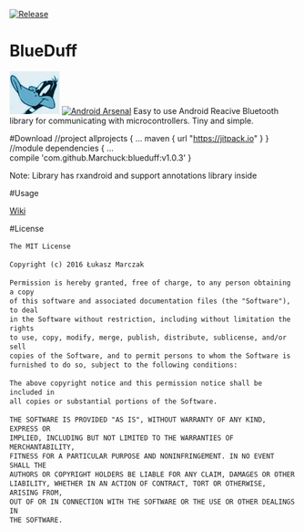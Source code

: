 [![Release](https://jitpack.io/v/Marchuck/BlueDuff.svg)](https://jitpack.io/#Marchuck/BlueDuff)
# BlueDuff
![alt tag](https://github.com/Marchuck/MagicStories/blob/master/app/src/main/res/drawable/blueduff.png)
[![Android Arsenal](https://img.shields.io/badge/Android%20Arsenal-BlueDuff-green.svg?style=true)](https://android-arsenal.com/details/1/3042)
Easy to use Android Reacive Bluetooth library for communicating with microcontrollers. Tiny and simple.

#Download
        //project 
        allprojects {
                ...
                maven { url "https://jitpack.io" }
        }
        //module
        dependencies {
                ...  
                compile 'com.github.Marchuck:blueduff:v1.0.3'
        }


Note: Library has rxandroid and support annotations library inside

#Usage

[Wiki](https://github.com/Marchuck/BlueDuff/wiki)


#License

    The MIT License

    Copyright (c) 2016 Łukasz Marczak

    Permission is hereby granted, free of charge, to any person obtaining a copy
    of this software and associated documentation files (the "Software"), to deal
    in the Software without restriction, including without limitation the rights
    to use, copy, modify, merge, publish, distribute, sublicense, and/or sell
    copies of the Software, and to permit persons to whom the Software is
    furnished to do so, subject to the following conditions:

    The above copyright notice and this permission notice shall be included in
    all copies or substantial portions of the Software.

    THE SOFTWARE IS PROVIDED "AS IS", WITHOUT WARRANTY OF ANY KIND, EXPRESS OR
    IMPLIED, INCLUDING BUT NOT LIMITED TO THE WARRANTIES OF MERCHANTABILITY,
    FITNESS FOR A PARTICULAR PURPOSE AND NONINFRINGEMENT. IN NO EVENT SHALL THE
    AUTHORS OR COPYRIGHT HOLDERS BE LIABLE FOR ANY CLAIM, DAMAGES OR OTHER
    LIABILITY, WHETHER IN AN ACTION OF CONTRACT, TORT OR OTHERWISE, ARISING FROM,
    OUT OF OR IN CONNECTION WITH THE SOFTWARE OR THE USE OR OTHER DEALINGS IN
    THE SOFTWARE.
